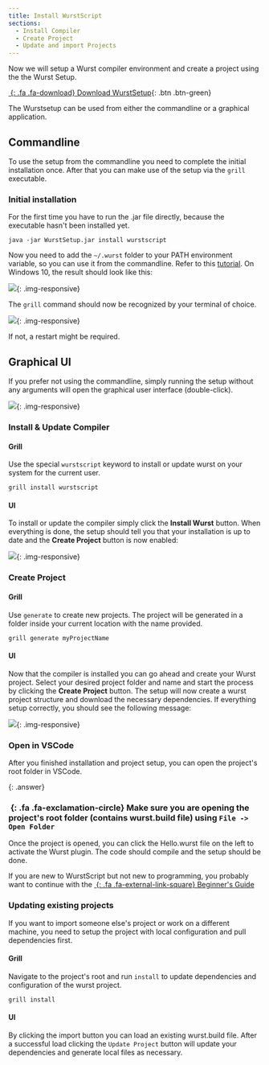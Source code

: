 ```yaml
---
title: Install WurstScript
sections:
  - Install Compiler
  - Create Project
  - Update and import Projects
---
```


Now we will setup a Wurst compiler environment and create a project using the the Wurst Setup.

[*&nbsp;*{: .fa .fa-download} Download WurstSetup](https://grill.wurstlang.org/hudson/job/WurstSetup/lastSuccessfulBuild/artifact/downloads/WurstSetup.jar){: .btn .btn-green}

The Wurstsetup can be used from either the commandline or a graphical application.

## Commandline

To use the setup from the commandline you need to complete the initial installation once.
After that you can make use of the setup via the `grill` executable.

### Initial installation

For the first time you have to run the .jar file directly, because the executable hasn't been installed yet.

`java -jar WurstSetup.jar install wurstscript`

Now you need to add the `~/.wurst` folder to your PATH environment variable, so you can use it from the commandline.
Refer to this [tutorial](https://www.java.com/en/download/help/path.xml). On Windows 10, the result should look like this:

![](https://i.imgur.com/8bFJJVT.jpg){: .img-responsive}

The `grill` command should now be recognized by your terminal of choice.

![](https://i.imgur.com/FNSBYgD.jpg){: .img-responsive}

If not, a restart might be required.

## Graphical UI

If you prefer not using the commandline, simply running the setup without any arguments will open the graphical user interface (double-click).

![](/assets/images/setup/WurstSetup.png){: .img-responsive}

### Install & Update Compiler

#### Grill

Use the special `wurstscript` keyword to install or update wurst on your system for the current user.

`grill install wurstscript`

#### UI

To install or update the compiler simply click the **Install Wurst** button.
When everything is done, the setup should tell you that your installation is up to date and the **Create Project** button is now enabled:

![](/assets/images/setup/WurstInstallDone.png){: .img-responsive}

### Create Project

#### Grill

Use `generate` to create new projects. The project will be generated in a folder inside your current location with the name provided.

`grill generate myProjectName`

#### UI

Now that the compiler is installed you can go ahead and create your Wurst project.
Select your desired project folder and name and start the process by clicking the **Create Project** button.
The setup will now create a wurst project structure and download the necessary dependencies.
If everything setup correctly, you should see the following message:

![](/assets/images/setup/ProjectSetupDone.png){: .img-responsive}

### Open in VSCode

After you finished installation and project setup, you can open the project's root folder in VSCode.

{: .answer}
### *&nbsp;*{: .fa .fa-exclamation-circle} Make sure you are opening the project's root folder (contains wurst.build file) using `File -> Open Folder`

Once the project is opened, you can click the Hello.wurst file on the left to activate the Wurst plugin. The code should compile and the setup should be done.

If you are new to WurstScript but not new to programming, you probably want to continue with the [*&nbsp;*{: .fa .fa-external-link-square} Beginner's Guide](tutorials/wurstbeginner.html)

### Updating existing projects

If you want to import someone else's project or work on a different machine, you need to setup the project with local configuration and pull dependencies first.

#### Grill

Navigate to the project's root and run `install` to update dependencies and configuration of the wurst project.

`grill install`

#### UI

By clicking the import button you can load an existing wurst.build file. After a successful load clicking the `Update Project` button will update your dependencies and generate local files as necessary.

